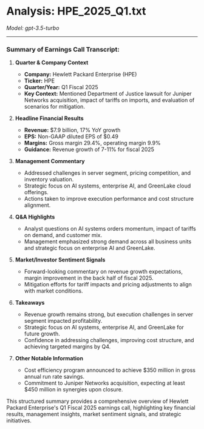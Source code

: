# Analysis: HPE_2025_Q1.txt

*Model: gpt-3.5-turbo*

---

### Summary of Earnings Call Transcript:

1. **Quarter & Company Context**
   - **Company:** Hewlett Packard Enterprise (HPE)
   - **Ticker:** HPE
   - **Quarter/Year:** Q1 Fiscal 2025
   - **Key Context:** Mentioned Department of Justice lawsuit for Juniper Networks acquisition, impact of tariffs on imports, and evaluation of scenarios for mitigation.

2. **Headline Financial Results**
   - **Revenue:** $7.9 billion, 17% YoY growth
   - **EPS:** Non-GAAP diluted EPS of $0.49
   - **Margins:** Gross margin 29.4%, operating margin 9.9%
   - **Guidance:** Revenue growth of 7-11% for fiscal 2025

3. **Management Commentary**
   - Addressed challenges in server segment, pricing competition, and inventory valuation.
   - Strategic focus on AI systems, enterprise AI, and GreenLake cloud offerings.
   - Actions taken to improve execution performance and cost structure alignment.

4. **Q&A Highlights**
   - Analyst questions on AI systems orders momentum, impact of tariffs on demand, and customer mix.
   - Management emphasized strong demand across all business units and strategic focus on enterprise AI and GreenLake.

5. **Market/Investor Sentiment Signals**
   - Forward-looking commentary on revenue growth expectations, margin improvement in the back half of fiscal 2025.
   - Mitigation efforts for tariff impacts and pricing adjustments to align with market conditions.

6. **Takeaways**
   - Revenue growth remains strong, but execution challenges in server segment impacted profitability.
   - Strategic focus on AI systems, enterprise AI, and GreenLake for future growth.
   - Confidence in addressing challenges, improving cost structure, and achieving targeted margins by Q4.

7. **Other Notable Information**
   - Cost efficiency program announced to achieve $350 million in gross annual run rate savings.
   - Commitment to Juniper Networks acquisition, expecting at least $450 million in synergies upon closure.

This structured summary provides a comprehensive overview of Hewlett Packard Enterprise's Q1 Fiscal 2025 earnings call, highlighting key financial results, management insights, market sentiment signals, and strategic initiatives.